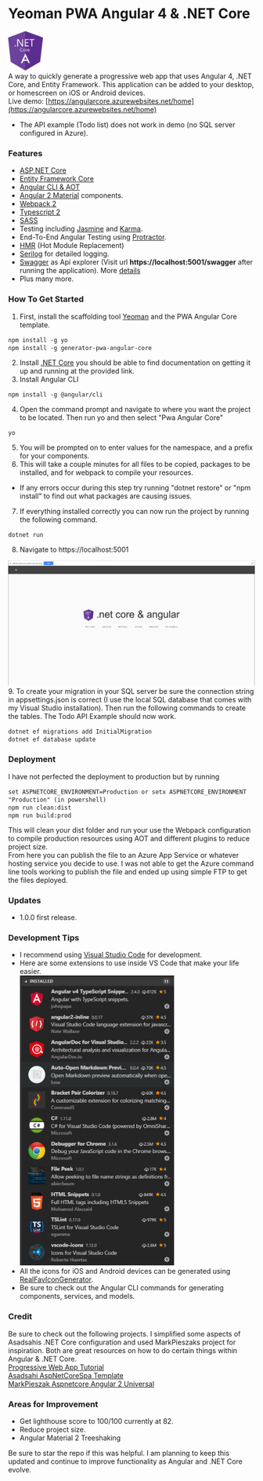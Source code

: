 
Yeoman PWA Angular 4 & .NET Core
=================

<img src="assets/angularcore2.png" height="80"><br>
A way to quickly generate a progressive web app that uses Angular 4, .NET Core, and Entity Framework.  This application can be added to your desktop, or homescreen on iOS or Android devices. <br>
Live demo: [https://angularcore.azurewebsites.net/home](https://angularcore.azurewebsites.net/home)<br>
* The API example (Todo list) does not work in demo (no SQL server configured in Azure).


### Features
* [ASP.NET Core](http://www.dot.net/)
* [Entity Framework Core](https://docs.efproject.net/en/latest/)
* [Angular CLI & AOT](https://cli.angular.io/)
* [Angular 2 Material](https://material.angular.io/) components.
* [Webpack 2](https://webpack.github.io/)
* [Typescript 2](http://www.typescriptlang.org/)
* [SASS](http://sass-lang.com/) 
* Testing including [Jasmine](http://jasmine.github.io/) and [Karma](https://karma-runner.github.io/0.13/index.html).
* End-To-End Angular Testing using [Protractor](http://www.protractortest.org).
* [HMR](https://webpack.github.io/docs/hot-module-replacement.html) (Hot Module Replacement)
* [Serilog](https://serilog.net/) for detailed logging.
* [Swagger](http://swagger.io/) as Api explorer (Visit url **https://localhost:5001/swagger** after running the application). More [details](https://github.com/domaindrivendev/Swashbuckle.AspNetCore)
* Plus many more.

### How To Get Started


1. First, install the scaffolding tool [Yeoman](http://yeoman.io/) and the PWA Angular Core template.
```
npm install -g yo
npm install -g generator-pwa-angular-core
```
2. Install [.NET Core](http://www.dot.net/) you should be able to find documentation on getting it up and running at the provided link.
3. Install Angular CLI
```
npm install -g @angular/cli
```
4. Open the command prompt and navigate to where you want the project to be located. Then run yo and then select "Pwa Angular Core"
```
yo
```
5.  You will be prompted on to enter values for the namespace, and a prefix for your components.
6.  This will take a couple minutes for all files to be copied, packages to be installed, and for webpack to compile your resources.
 * If any errors occur during this step try running "dotnet restore" or "npm install" to find out what packages are causing issues.
7. If everything installed correctly you can now run the project by running the following command.
```
dotnet run
```
8. Navigate to https://localhost:5001

 <img src="assets/home.PNG"><br>
9. To create your migration in your SQL server be sure the connection string in appsettings.json is correct (I use the local SQL database that comes with my Visual Studio installation).  Then run the following commands to create the tables.  The Todo API Example should now work.
```
dotnet ef migrations add InitialMigration
dotnet ef database update
```
### Deployment
I have not perfected the deployment to production but by running 
```
set ASPNETCORE_ENVIRONMENT=Production or setx ASPNETCORE_ENVIRONMENT "Production" (in powershell)
npm run clean:dist
npm run build:prod
```
This will clean your dist folder and run your use the Webpack configuration to compile production resources using AOT and different plugins to reduce project size.<br>
From here you can publish the file to an Azure App Service or whatever hosting service you decide to use.  I was not able to get the Azure command line tools working to publish the file and ended up using simple FTP to get the files deployed.

### Updates
* 1.0.0 first release.

### Development Tips
* I recommend using [Visual Studio Code](https://code.visualstudio.com/) for development.
* Here are some extensions to use inside VS Code that make your life easier.<br>
 <img src="assets/vscodeextensions.PNG"><br>
* All the icons for iOS and Android devices can be generated using [RealFavIconGenerator](https://realfavicongenerator.net/).
* Be sure to check out the Angular CLI commands for generating components, services, and models.


### Credit
Be sure to check out the following projects. I simplified some aspects of Asadsahis .NET Core configuration and used MarkPieszaks project for inspiration.  Both are great resources on how to do certain things within Angular & .NET Core. <br>
[Progressive Web App Tutorial](https://houssein.me/progressive-angular-applications)<br>
[Asadsahi AspNetCoreSpa Template](https://github.com/asadsahi/AspNetCoreSpa) <br>
[MarkPieszak Aspnetcore Angular 2 Universal](https://github.com/MarkPieszak/aspnetcore-angular2-universal)
### Areas for Improvement
* Get lighthouse score to 100/100 currently at 82. 
* Reduce project size.
* Angular Material 2 Treeshaking

Be sure to star the repo if this was helpful.  I am planning to keep this updated and continue to improve functionality as Angular and .NET Core evolve.